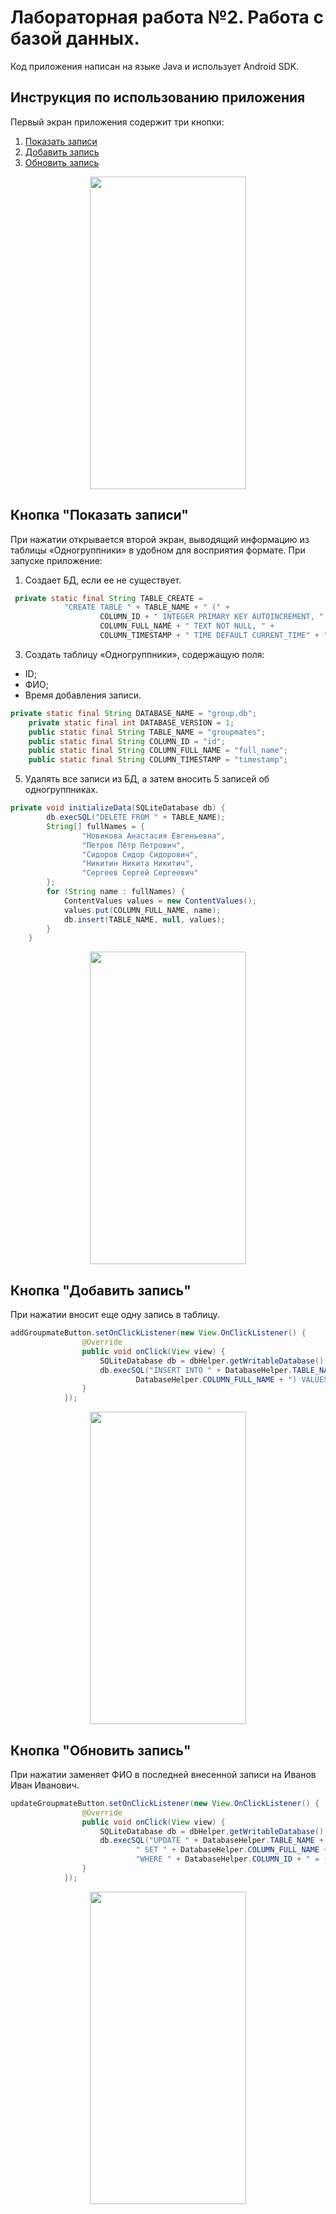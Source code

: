 # Лабораторная работа №2. Работа с базой данных.
Код приложения написан на языке Java и использует Android SDK.

## Инструкция по использованию приложения
Первый экран приложения содержит три кнопки:
1. [Показать записи](#кнопка-показать-записи)
2. [Добавить запись](#кнопка-добавить-запись)
3. [Обновить запись](#кнопка-обновить-запись)
<p align="center">
<img src="https://sun9-48.userapi.com/impg/YMu6lzM7bye0wx48glkBlIqJCqlp_PLTsdhNbg/PJhKN9upbYA.jpg?size=720x1520&quality=95&sign=b01da97fbce0d970ea4bf5016b2fc8f6&type=album" width="250" height="500"> 
</p>

## Кнопка "Показать записи"
При нажатии открывается второй экран, выводящий информацию из таблицы «Одногруппники» в удобном для восприятия
формате.
При запуске приложение:
1. Создает БД, если ее не существует.
```java
 private static final String TABLE_CREATE =
            "CREATE TABLE " + TABLE_NAME + " (" +
                    COLUMN_ID + " INTEGER PRIMARY KEY AUTOINCREMENT, " +
                    COLUMN_FULL_NAME + " TEXT NOT NULL, " +
                    COLUMN_TIMESTAMP + " TIME DEFAULT CURRENT_TIME" + ");";
```
3. Создать таблицу «Одногруппники», содержащую поля:
- ID;
- ФИО;
- Время добавления записи.
```java
private static final String DATABASE_NAME = "group.db";
    private static final int DATABASE_VERSION = 1;
    public static final String TABLE_NAME = "groupmates";
    public static final String COLUMN_ID = "id";
    public static final String COLUMN_FULL_NAME = "full_name";
    public static final String COLUMN_TIMESTAMP = "timestamp";
```
5. Удалять все записи из БД, а затем вносить 5 записей об
одногруппниках.
```java
private void initializeData(SQLiteDatabase db) {
        db.execSQL("DELETE FROM " + TABLE_NAME);
        String[] fullNames = {
                "Новикова Анастасия Евгеньевна",
                "Петров Пётр Петрович",
                "Сидоров Сидор Сидорович",
                "Никитин Никита Никитич",
                "Сергеев Сергей Сергеевич"
        };
        for (String name : fullNames) {
            ContentValues values = new ContentValues();
            values.put(COLUMN_FULL_NAME, name);
            db.insert(TABLE_NAME, null, values);
        }
    }
```
<p align="center">
<img src="https://sun9-68.userapi.com/impg/SedXUCsjy13eFmmftFaLsKFxqQv_FR7I5_B1gA/e6VwYNDGh6I.jpg?size=720x1520&quality=95&sign=a8d2836393119552582c9c70d104f0a8&type=album" width="250" height="500"> 
</p>

## Кнопка "Добавить запись"
При нажатии вносит еще одну запись в таблицу.
```java
addGroupmateButton.setOnClickListener(new View.OnClickListener() {
                @Override
                public void onClick(View view) {
                    SQLiteDatabase db = dbHelper.getWritableDatabase();
                    db.execSQL("INSERT INTO " + DatabaseHelper.TABLE_NAME + " (" +
                            DatabaseHelper.COLUMN_FULL_NAME + ") VALUES ('Новый одногруппник');");
                }
            });
```
<p align="center">
<img src="https://sun9-64.userapi.com/impg/0SCC_3poh1m0C4MDu_w0MpZAbqOnrqWXESxEDQ/4LZJLZPTP1U.jpg?size=720x1520&quality=95&sign=ac79f6679f9dd2f4ab4852ccbbda7a3f&type=album" width="250" height="500"> 
</p>

## Кнопка "Обновить запись"
При нажатии заменяет ФИО в последней внесенной записи на Иванов Иван Иванович.
```java
updateGroupmateButton.setOnClickListener(new View.OnClickListener() {
                @Override
                public void onClick(View view) {
                    SQLiteDatabase db = dbHelper.getWritableDatabase();
                    db.execSQL("UPDATE " + DatabaseHelper.TABLE_NAME +
                            " SET " + DatabaseHelper.COLUMN_FULL_NAME + " = 'Иванов Иван Иванович' " +
                            "WHERE " + DatabaseHelper.COLUMN_ID + " = (SELECT MAX(" + DatabaseHelper.COLUMN_ID + ") FROM " + DatabaseHelper.TABLE_NAME + ");");
                }
            });
```
<p align="center">
<img src="https://sun9-17.userapi.com/impg/s9e8xakkwlUqfaW_KRNIhJ3mi7Ypoi5V2gid6Q/NRfknKqT6N4.jpg?size=720x1520&quality=95&sign=74e61064f2d2607772d9644211d69b6a&type=album" width="250" height="500"> 
</p>
